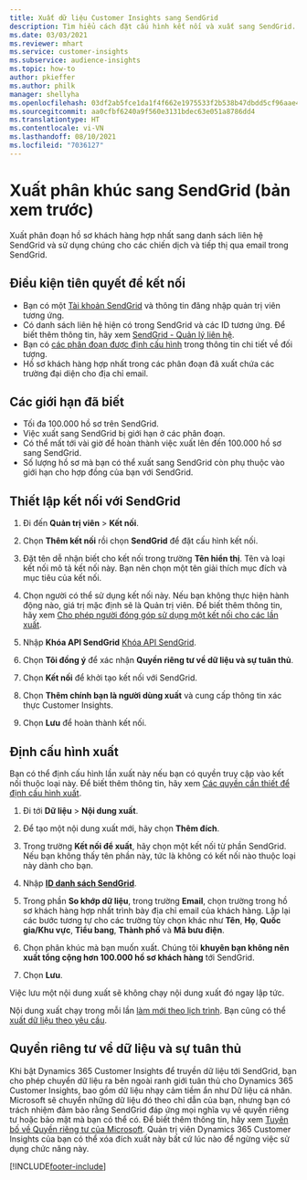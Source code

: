 ```yaml
---
title: Xuất dữ liệu Customer Insights sang SendGrid
description: Tìm hiểu cách đặt cấu hình kết nối và xuất sang SendGrid.
ms.date: 03/03/2021
ms.reviewer: mhart
ms.service: customer-insights
ms.subservice: audience-insights
ms.topic: how-to
author: pkieffer
ms.author: philk
manager: shellyha
ms.openlocfilehash: 03df2ab5fce1da1f4f662e1975533f2b538b47dbdd5cf96aae4f1007163e3729
ms.sourcegitcommit: aa0cfbf6240a9f560e3131bdec63e051a8786dd4
ms.translationtype: HT
ms.contentlocale: vi-VN
ms.lasthandoff: 08/10/2021
ms.locfileid: "7036127"
---
```

# <a name="export-segments-to-sendgrid-preview"></a>Xuất phân khúc sang SendGrid (bản xem trước)

Xuất phân đoạn hồ sơ khách hàng hợp nhất sang danh sách liên hệ SendGrid và sử dụng chúng cho các chiến dịch và tiếp thị qua email trong SendGrid. 

## <a name="prerequisites-for-a-connection"></a>Điều kiện tiên quyết để kết nối

-   Bạn có một [Tài khoản SendGrid](https://sendgrid.com/) và thông tin đăng nhập quản trị viên tương ứng.
-   Có danh sách liên hệ hiện có trong SendGrid và các ID tương ứng. Để biết thêm thông tin, hãy xem [SendGrid - Quản lý liên hệ](https://sendgrid.com/docs/ui/managing-contacts/create-and-manage-contacts/#manage-contacts).
-   Bạn có [các phân đoạn được định cấu hình](segments.md) trong thông tin chi tiết về đối tượng.
-   Hồ sơ khách hàng hợp nhất trong các phân đoạn đã xuất chứa các trường đại diện cho địa chỉ email.

## <a name="known-limitations"></a>Các giới hạn đã biết

- Tối đa 100.000 hồ sơ trên SendGrid.
- Việc xuất sang SendGrid bị giới hạn ở các phân đoạn.
- Có thể mất tới vài giờ để hoàn thành việc xuất lên đến 100.000 hồ sơ sang SendGrid. 
- Số lượng hồ sơ mà bạn có thể xuất sang SendGrid còn phụ thuộc vào giới hạn cho hợp đồng của bạn với SendGrid.

## <a name="set-up-connection-to-sendgrid"></a>Thiết lập kết nối với SendGrid

1. Đi đến **Quản trị viên** > **Kết nối**.

1. Chọn **Thêm kết nối** rồi chọn **SendGrid** để đặt cấu hình kết nối.

1. Đặt tên dễ nhận biết cho kết nối trong trường **Tên hiển thị**. Tên và loại kết nối mô tả kết nối này. Bạn nên chọn một tên giải thích mục đích và mục tiêu của kết nối.

1. Chọn người có thể sử dụng kết nối này. Nếu bạn không thực hiện hành động nào, giá trị mặc định sẽ là Quản trị viên. Để biết thêm thông tin, hãy xem [Cho phép người đóng góp sử dụng một kết nối cho các lần xuất](connections.md#allow-contributors-to-use-a-connection-for-exports).

1. Nhập **Khóa API SendGrid** [Khóa API SendGrid](https://sendgrid.com/docs/ui/account-and-settings/api-keys/).

1. Chọn **Tôi đồng ý** để xác nhận **Quyền riêng tư về dữ liệu và sự tuân thủ**.

1. Chọn **Kết nối** để khởi tạo kết nối với SendGrid.

1. Chọn **Thêm chính bạn là người dùng xuất** và cung cấp thông tin xác thực Customer Insights.

1. Chọn **Lưu** để hoàn thành kết nối.

## <a name="configure-an-export"></a>Định cấu hình xuất

Bạn có thể định cấu hình lần xuất này nếu bạn có quyền truy cập vào kết nối thuộc loại này. Để biết thêm thông tin, hãy xem [Các quyền cần thiết để định cấu hình xuất](export-destinations.md#set-up-a-new-export).

1. Đi tới **Dữ liệu** > **Nội dung xuất**.

1. Để tạo một nội dung xuất mới, hãy chọn **Thêm đích**.

1. Trong trường **Kết nối để xuất**, hãy chọn một kết nối từ phần SendGrid. Nếu bạn không thấy tên phần này, tức là không có kết nối nào thuộc loại này dành cho bạn.

1. Nhập **[ID danh sách SendGrid](https://sendgrid.com/docs/ui/managing-contacts/create-and-manage-contacts/#manage-contacts)**.

1. Trong phần **So khớp dữ liệu**, trong trường **Email**, chọn trường trong hồ sơ khách hàng hợp nhất trình bày địa chỉ email của khách hàng. Lặp lại các bước tương tự cho các trường tùy chọn khác như **Tên**, **Họ**, **Quốc gia/Khu vực**, **Tiểu bang**, **Thành phố** và **Mã bưu điện**.

1. Chọn phân khúc mà bạn muốn xuất. Chúng tôi **khuyên bạn không nên xuất tổng cộng hơn 100.000 hồ sơ khách hàng** tới SendGrid. 

1. Chọn **Lưu**.

Việc lưu một nội dung xuất sẽ không chạy nội dung xuất đó ngay lập tức.

Nội dung xuất chạy trong mỗi lần [làm mới theo lịch trình](system.md#schedule-tab). Bạn cũng có thể [xuất dữ liệu theo yêu cầu](export-destinations.md#run-exports-on-demand). 

## <a name="data-privacy-and-compliance"></a>Quyền riêng tư về dữ liệu và sự tuân thủ

Khi bật Dynamics 365 Customer Insights để truyền dữ liệu tới SendGrid, bạn cho phép chuyển dữ liệu ra bên ngoài ranh giới tuân thủ cho Dynamics 365 Customer Insights, bao gồm dữ liệu nhạy cảm tiềm ẩn như Dữ liệu cá nhân. Microsoft sẽ chuyển những dữ liệu đó theo chỉ dẫn của bạn, nhưng bạn có trách nhiệm đảm bảo rằng SendGrid đáp ứng mọi nghĩa vụ về quyền riêng tư hoặc bảo mật mà bạn có thể có. Để biết thêm thông tin, hãy xem [Tuyên bố về Quyền riêng tư của Microsoft](https://go.microsoft.com/fwlink/?linkid=396732).
Quản trị viên Dynamics 365 Customer Insights của bạn có thể xóa đích xuất này bất cứ lúc nào để ngừng việc sử dụng chức năng này.


[!INCLUDE[footer-include](../includes/footer-banner.md)]